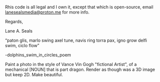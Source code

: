 Rhis code is all legal and I own it, except that which is open-source, email lanesealsmedia@proton.me for more info.

Regards,

Lane A. Seals

“paton glis, marlo swing axel tune, navis ring torra pax, igno grow delfi swim, ciclo flow”

-dolphins_swim_in_circles_poem

Paint a photo in the style of Vance Vin Gogh "fictional Artist", of a mechanical [NOUN] that is part dragon. Render as though was a 3D image but keep 2D. Make beautiful.
